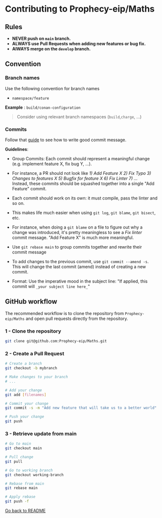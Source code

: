 # Contributing to Prophecy-eip/Maths

## Rules

- **NEVER push on `main` branch.**
- **ALWAYS use Pull Requests when adding new features or bug fix.**
- **AlWAYS merge on the `develop` branch.**

## Convention

### Branch names

Use the following convention for branch names

- `namespace/feature`

**Example** : `build/conan-configuration`

> Consider using relevant branch namespaces (`build`,`charge`, ...)

### Commits

Follow that [guide](https://chris.beams.io/posts/git-commit/) to see how to write good commit message.

**Guidelines**:
  - Group Commits: Each commit should represent a meaningful change (e.g. implement
    feature X, fix bug Y, ...).

  - For instance, a PR should not look like _1) Add Feature X 2) Fix Typo 3) Changes to features X 5) Bugfix for feature X 6) Fix Linter 7) ..._<br>
    Instead, these commits should be squashed together into a single "Add Feature" commit.

  - Each commit should work on its own: it must compile, pass the linter and so on.

  - This makes life much easier when using `git log`, `git blame`, `git bisect`, etc.

  - For instance, when doing a `git blame` on a file to figure out why a change
    was introduced, it's pretty meaningless to see a _Fix linter_ commit message.
    "Add Feature X" is much more meaningful.

  - Use `git rebase main` to group commits together and rewrite their commit message

  - To add changes to the previous commit, use `git commit --amend -s`. This will
    change the last commit (amend) instead of creating a new commit.

  - Format: Use the imperative mood in the subject line: "If applied, this commit
    will `_your subject line here_`"

## GitHub workflow

The recommended workflow is to clone the repository from `Prophecy-eip/Maths` and open pull requests directly from the repository.

### 1 - Clone the repository

```sh
git clone git@github.com:Prophecy-eip/Maths.git
```

### 2 - Create a Pull Request

```sh
# Create a branch
git checkout -b mybranch

# Make changes to your branch
# ...

# Add your change
git add [filenames]

# Commit your change
git commit -s -m "Add new feature that will take us to a better world"

# Push your change
git push
```

### 3 - Retrieve update from main

```sh
# Go to main
git checkout main 

# Pull change
git pull

# Go to working branch
git checkout working-branch

# Rebase from main
git rebase main

# Apply rebase
git push -f
```

[Go back to README](./README.md)
